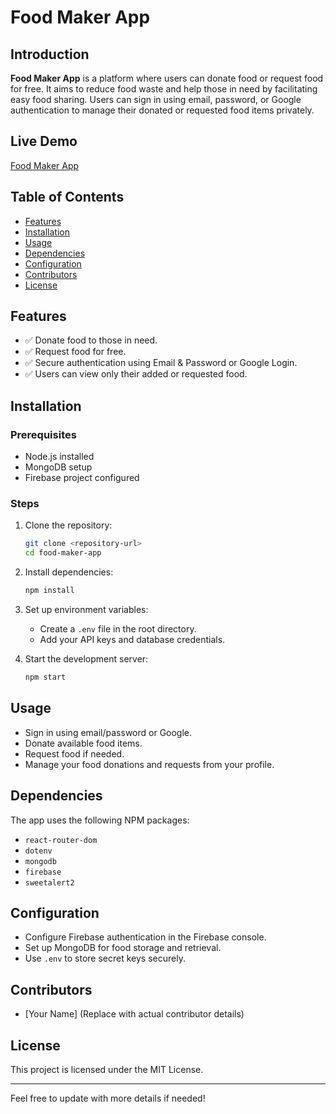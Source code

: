 # Food Maker App

## Introduction
**Food Maker App** is a platform where users can donate food or request food for free. It aims to reduce food waste and help those in need by facilitating easy food sharing. Users can sign in using email, password, or Google authentication to manage their donated or requested food items privately.

## Live Demo
[Food Maker App](https://foodsharing-74e03.web.app)

## Table of Contents
- [Features](#features)
- [Installation](#installation)
- [Usage](#usage)
- [Dependencies](#dependencies)
- [Configuration](#configuration)
- [Contributors](#contributors)
- [License](#license)

## Features
- ✅ Donate food to those in need.
- ✅ Request food for free.
- ✅ Secure authentication using Email & Password or Google Login.
- ✅ Users can view only their added or requested food.

## Installation
### Prerequisites
- Node.js installed
- MongoDB setup
- Firebase project configured

### Steps
1. Clone the repository:
   ```sh
   git clone <repository-url>
   cd food-maker-app

2. Install dependencies:
   ```sh
   npm install
   ```
3. Set up environment variables:
   - Create a `.env` file in the root directory.
   - Add your API keys and database credentials.

4. Start the development server:
   ```sh
   npm start
   ```

## Usage
- Sign in using email/password or Google.
- Donate available food items.
- Request food if needed.
- Manage your food donations and requests from your profile.

## Dependencies
The app uses the following NPM packages:
- `react-router-dom`
- `dotenv`
- `mongodb`
- `firebase`
- `sweetalert2`

## Configuration
- Configure Firebase authentication in the Firebase console.
- Set up MongoDB for food storage and retrieval.
- Use `.env` to store secret keys securely.

## Contributors
- [Your Name] (Replace with actual contributor details)

## License
This project is licensed under the MIT License.

---

Feel free to update with more details if needed!
```